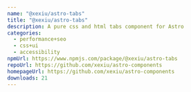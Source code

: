 ```yaml
---
name: "@xexiu/astro-tabs"
title: "@xexiu/astro-tabs"
description: A pure css and html tabs component for Astro
categories:
  - performance+seo
  - css+ui
  - accessibility
npmUrl: https://www.npmjs.com/package/@xexiu/astro-tabs
repoUrl: https://github.com/xexiu/astro-components
homepageUrl: https://github.com/xexiu/astro-components
downloads: 21
---
```


